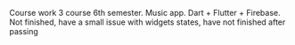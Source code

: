 Course work 3 course 6th semester. Music app. Dart + Flutter + Firebase. Not finished, have a small issue with widgets states, have not finished after passing

